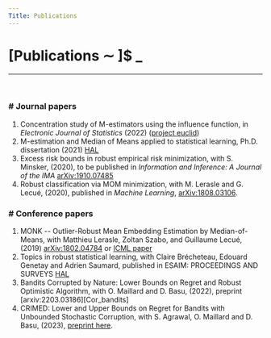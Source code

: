 ```yaml
---
Title: Publications
---
```


# [Publications ∼ ]$ _

---
&nbsp;

### \# Journal papers

1. Concentration study of M-estimators using the influence function, in *Electronic Journal of Statistics*  (2022) ([project euclid][EJS])
2. M-estimation and Median of Means applied to statistical learning, Ph.D. dissertation (2021) [HAL][these_hal]
3. Excess risk bounds in robust empirical risk minimization, with S. Minsker, (2020), to be published in *Information and Inference: A
Journal of the IMA* [arXiv:1910.07485][RERM_arxiv]
4. Robust classification via MOM minimization, with M. Lerasle and G. Lecué, (2020), published in *Machine Learning*, [arXiv:1808.03106][MOMRM_arxiv].

### \# Conference papers

1. MONK -- Outlier-Robust Mean Embedding Estimation by Median-of-Means, with  Matthieu Lerasle, Zoltan Szabo, and Guillaume Lecué, (2019) [arXiv:1802.04784][MONK_arxiv] or [ICML paper][MONK_ICML]
2. Topics in robust statistical learning, with  Claire Brécheteau, Edouard Genetay and Adrien Saumard, published in ESAIM: PROCEEDINGS AND SURVEYS [HAL][mass]
3. Bandits Corrupted by Nature: Lower Bounds on Regret and Robust Optimistic Algorithm, with O. Maillard and D. Basu, (2022), preprint [arxiv:2203.03186][Cor_bandits]
4. CRIMED: Lower and Upper Bounds on Regret for Bandits with Unbounded Stochastic Corruption, with S. Agrawal, O. Maillard and D. Basu, (2023), <a href="/assets/crimed.pdf" target="_blank">preprint here</a>.

[MOMRM_arxiv]: https://arxiv.org/abs/1808.03106
[RERM_arxiv]: https://arxiv.org/abs/1910.07485
[MONK_arxiv]: https://arxiv.org/abs/1802.04784
[MONK_ICML]: http://proceedings.mlr.press/v97/lerasle19a.html
[EJS]: https://projecteuclid.org/journals/electronic-journal-of-statistics/volume-16/issue-1/Concentration-study-of-M-estimators-using-the-influence-function/10.1214/22-EJS2030.full
[these_hal]: https://hal-universite-paris-saclay.archives-ouvertes.fr/tel-03132439v1
[mass]: https://hal.archives-ouvertes.fr/hal-03605702v1
